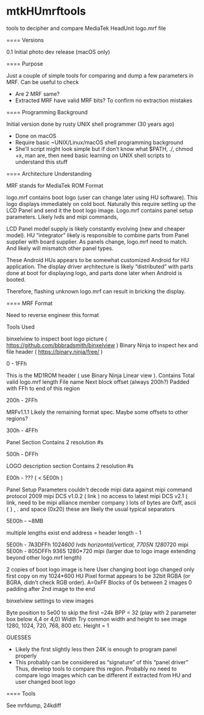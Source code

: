 # mtkHUmrftools

tools to decipher and compare MediaTek HeadUnit logo.mrf file

==== Versions

0.1	Initial photo dev release (macOS only)

==== Purpose

Just a couple of simple tools for comparing and dump a few parameters in MRF. Can be useful to check

- Are 2 MRF same?
- Extracted MRF have valid MRF bits? To confirm no extraction mistakes

==== Programming Background

Initial version done by rusty UNIX shell programmer (30 years ago)

- Done on macOS
- Require basic ~UNIX/Linux/macOS shell programming background
- She’ll script might look simple but if don’t know what $PATH, ./, chmod +x, man are, then need basic learning on UNIX shell scripts to understand this stuff

==== Architecture Understanding

MRF stands for MediaTek ROM Format

logo.mrf contains boot logo (user can change later using HU software). This logo displays immediately on cold boot. Naturally this require setting up the LCD Panel and send it the boot logo image. Logo.mrf contains panel setup parameters. Likely lvds and mipi commands,

LCD Panel model supply is likely constantly evolving (new and cheaper model). HU “integrator” likely is responsible to combine parts from Panel supplier with board supplier. As panels change, logo.mrf need to match. And likely will mismatch other panel types.

These Android HUs appears to be somewhat customized Android for HU application. The display driver architecture is likely “distributed” with parts done at boot for displaying logo, and parts done later when Android is booted.

Therefore, flashing unknown logo.mrf can result in bricking the display.

==== MRF Format

Need to reverse engineer this format

Tools Used

binxelview to inspect boot logo picture ( https://github.com/bbbradsmith/binxelview )
Binary Ninja to inspect hex and file header ( https://binary.ninja/free/ )

0 - 1FFh

This is the MD1ROM header ( use Binary Ninja Linear view ). Contains
Total valid logo.mrf  length
File name
Next block offset (always 200h?)
Padded with FFh to end of this region

200h - 2FFh

MRFv1.1.1
Likely the remaining format spec. Maybe some offsets to other regions?

300h - 4FFh

Panel Section
Contains 2 resolution #s

500h - DFFh

LOGO description section
Contains 2 resolution #s

E00h - ??? ( < 5E00h )

Panel Setup Parameters
couldn't decode mipi data against mipi command protocol
	2009 mipi DCS v1.0.2 ( link )
	no access to latest mipi DCS v2.1 ( link, need to be mipi alliance member company )
lots of bytes are 0xff, ascii { } , . and space (0x20) these are likely the usual typical separators

5E00h - ~8MB

multiple lengths exist
end address = header length - 1

5E00h - 7A3DFFh	1024*600 lvds horizontal/vertical, 7705N 1280*720 mipi
5E00h - 805DFFh	9365 1280*720 mipi (larger due to logo image extending beyond other logo.mrf length)

2 copies of boot logo image is here
User changing boot logo changed only first copy on my 1024*600 HU
Pixel format appears to be 32bit RGBA (or BGRA, didn’t check RGB order). A=0xFF
Blocks of 0s between 2 images
0 padding after 2nd image to the end

binxelview settings to view images

Byte position to 5e00 to skip the first ~24k
BPP = 32 (play with 2 parameter box below 4,4 or 4,0)
Width Try common width and height to see image 1280, 1024, 720, 768, 800 etc.
Height = 1

GUESSES

- Likely the first slightly less then 24K is enough to program panel properly
- This probably can be considered as “signature” of this “panel driver” Thus, develop tools to compare this region. Probably no need to compare logo images which can be different if extracted from HU and user changed boot logo

==== Tools

See mrfdump, 24kdiff
